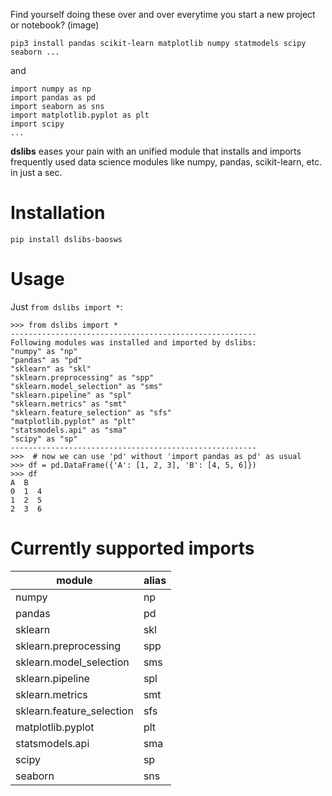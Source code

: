 Find yourself doing these over and over everytime you start a new project or notebook?
(image)
```
pip3 install pandas scikit-learn matplotlib numpy statmodels scipy seaborn ...
```
and
```
import numpy as np
import pandas as pd
import seaborn as sns
import matplotlib.pyplot as plt
import scipy
...
```

**dslibs** eases your pain with an unified module that installs and imports frequently used data science modules like numpy, pandas, scikit-learn, etc. in just a sec.

# Installation
```
pip install dslibs-baosws
```

# Usage
Just `from dslibs import *`:
```
>>> from dslibs import *
-------------------------------------------------------
Following modules was installed and imported by dslibs:
"numpy" as "np"
"pandas" as "pd"
"sklearn" as "skl"
"sklearn.preprocessing" as "spp"
"sklearn.model_selection" as "sms"
"sklearn.pipeline" as "spl"
"sklearn.metrics" as "smt"
"sklearn.feature_selection" as "sfs"
"matplotlib.pyplot" as "plt"
"statsmodels.api" as "sma"
"scipy" as "sp"
-------------------------------------------------------
>>>  # now we can use 'pd' without 'import pandas as pd' as usual
>>> df = pd.DataFrame({'A': [1, 2, 3], 'B': [4, 5, 6]})
>>> df
A  B
0  1  4
1  2  5
2  3  6
```

# Currently supported imports
| module                    | alias |
|---------------------------|-------|
| numpy                     | np    |
| pandas                    | pd    |
| sklearn                   | skl   |
| sklearn.preprocessing     | spp   |
| sklearn.model_selection   | sms   |
| sklearn.pipeline          | spl   |
| sklearn.metrics           | smt   |
| sklearn.feature_selection | sfs   |
| matplotlib.pyplot         | plt   |
| statsmodels.api           | sma   |
| scipy                     | sp    |
| seaborn                   | sns   |
